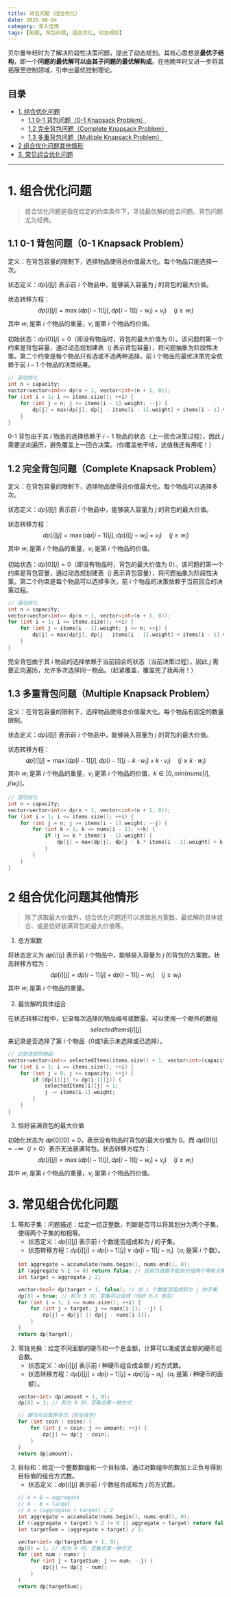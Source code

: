```yaml
---
title: 背包问题（组合优化）
date: 2025-08-04
category: 渐入佳境
tags: [刷题, 背包问题, 组合优化, 动态规划]
---
```


贝尔曼年轻时为了解决阶段性决策问题，提出了动态规划。其核心思想是**最优子结构**，即一个**问题的最优解可以由其子问题的最优解构成**。在他晚年时又进一步将其拓展至控制领域，引申出最优控制理论。



## 目录

- [1. 组合优化问题](#1-组合优化问题)
  - [1.1 0-1 背包问题（0-1 Knapsack Problem）](#11-0-1-背包问题0-1-knapsack-problem)
  - [1.2 完全背包问题（Complete Knapsack Problem）](#12-完全背包问题complete-knapsack-problem)
  - [1.3 多重背包问题（Multiple Knapsack Problem）](#13-多重背包问题multiple-knapsack-problem)
- [2 组合优化问题其他情形](#2-组合优化问题其他情形)
- [3. 常见组合优化问题](#3-常见组合优化问题)

---

# 1. 组合优化问题

> 组合优化问题是指在给定的约束条件下，寻找最优解的组合问题。背包问题尤为经典。


## 1.1 0-1 背包问题（0-1 Knapsack Problem）

定义：在背包容量的限制下，选择物品使得总价值最大化。每个物品只能选择一次。

状态定义：$dp[i][j]$ 表示前 $i$ 个物品中，能够装入容量为 $j$ 的背包的最大价值。

状态转移方程：
$$
dp[i][j] = \max(dp[i-1][j], dp[i-1][j-w_i] + v_i) \quad (j \geq w_i)
$$
其中 $w_i$ 是第 $i$ 个物品的重量，$v_i$ 是第 $i$ 个物品的价值。

初始状态：$dp[0][j] = 0$（即没有物品时，背包的最大价值为 0）。该问题的第一个约束是背包容量，通过动态规划建表（$j$ 表示背包容量），将问题抽象为阶段性决策。第二个约束是每个物品只有选或不选两种选择，前 $i$ 个物品的最优决策完全依赖于前 $i-1$ 个物品的决策结果。

```cpp
// 滚动优化
int n = capacity;
vector<vector<int>> dp(n + 1, vector<int>(n + 1, 0));
for (int i = 1; i <= items.size(); ++i) {
    for (int j = n; j >= items[i - 1].weight; --j) {
        dp[j] = max(dp[j], dp[j - items[i - 1].weight] + items[i - 1].value);
    }
}
```
0-1 背包由于其 $i$ 物品的选择依赖于 $i-1$ 物品的状态（上一回合决策过程），因此 $j$ 需要逆向遍历，避免覆盖上一回合决策。（你覆盖他干啥，这值我还有用呢！）

## 1.2 完全背包问题（Complete Knapsack Problem）

定义：在背包容量的限制下，选择物品使得总价值最大化。每个物品可以选择多次。

状态定义：$dp[i][j]$ 表示前 $i$ 个物品中，能够装入容量为 $j$ 的背包的最大价值。

状态转移方程：
$$
dp[i][j] = \max(dp[i-1][j], dp[i][j-w_i] + v_i) \quad (j \geq w_i)
$$
其中 $w_i$ 是第 $i$ 个物品的重量，$v_i$ 是第 $i$ 个物品的价值。

初始状态：$dp[0][j] = 0$（即没有物品时，背包的最大价值为 0）。该问题的第一个约束是背包容量，通过动态规划建表（$j$ 表示背包容量），将问题抽象为阶段性决策。第二个约束是每个物品可以选择多次，前 $i$ 个物品的决策依赖于当前回合的决策过程。

```cpp
// 滚动优化
int n = capacity;
vector<vector<int>> dp(n + 1, vector<int>(n + 1, 0));
for (int i = 1; i <= items.size(); ++i) {
    for (int j = items[i - 1].weight; j <= n; ++j) {
        dp[j] = max(dp[j], dp[j - items[i - 1].weight] + items[i - 1].value);
    }
}
```
完全背包由于其 $i$ 物品的选择依赖于当前回合的状态（当前决策过程），因此 $j$ 需要正向遍历，允许多次选择同一物品。（赶紧覆盖，覆盖完了我再用！）

## 1.3 多重背包问题（Multiple Knapsack Problem）

定义：在背包容量的限制下，选择物品使得总价值最大化。每个物品有固定的数量限制。

状态定义：$dp[i][j]$ 表示前 $i$ 个物品中，能够装入容量为 $j$ 的背包的最大价值。

状态转移方程：
$$
dp[i][j] = \max(dp[i-1][j], dp[i-1][j-k \cdot w_i] + k \cdot v_i) \quad (j \geq k \cdot w_i)
$$
其中 $w_i$ 是第 $i$ 个物品的重量，$v_i$ 是第 $i$ 个物品的价值，$k \in [0, min(nums[i], j / w_i)]$。

```cpp
// 滚动优化
int n = capacity;
vector<vector<int>> dp(n + 1, vector<int>(n + 1, 0));
for (int i = 1; i <= items.size(); ++i) {
    for (int j = n; j >= items[i - 1].weight; --j) {
        for (int k = 1; k <= nums[i - 1]; ++k) {
            if (j >= k * items[i - 1].weight) {
                dp[j] = max(dp[j], dp[j - k * items[i - 1].weight] + k * items[i - 1].value);
            }
        }
    }
}
```

# 2 组合优化问题其他情形

> 除了求取最大价值外，组合优化问题还可以求取总方案数、最优解的具体组合、或是恰好装满背包的最大价值等。

1. 总方案数

将状态定义为 $dp[i][j]$ 表示前 $i$ 个物品中，能够装入容量为 $j$ 的背包的方案数。状态转移方程为：
$$
dp[i][j] = dp[i-1][j] + dp[i-1][j-w_i] \quad (j \geq w_i)
$$
其中 $w_i$ 是第 $i$ 个物品的重量。

2. 最优解的具体组合

在状态转移过程中，记录每次选择的物品编号或数量。可以使用一个额外的数组 $$selectedItems[i][j]$$ 来记录是否选择了第 $i$ 个物品（0或1表示未选择或已选择）。

```cpp
// 记录选择的物品
vector<vector<int>> selectedItems(items.size() + 1, vector<int>(capacity + 1, 0));
for (int i = 1; i <= items.size(); ++i) {
    for (int j = 0; j <= capacity; ++j) {
        if (dp[i][j] != dp[i-1][j]) {
            selectedItems[i][j] = 1;
            j -= items[i-1].weight;
        }
    }
}
```

3. 恰好装满背包的最大价值

初始化状态为 $dp[0][0] = 0$，表示没有物品时背包的最大价值为 0。而 $dp[0][j] = -\infty$（$j > 0$）表示无法装满背包。状态转移方程为：
$$
dp[i][j] = \max(dp[i-1][j], dp[i-1][j-w_i] + v_i) \quad (j \geq w_i)
$$
其中 $w_i$ 是第 $i$ 个物品的重量，$v_i$ 是第 $i$ 个物品的价值。

# 3. 常见组合优化问题

1. 等和子集：问题描述：给定一组正整数，判断是否可以将其划分为两个子集，使得两个子集的和相等。
   - 状态定义：$dp[i][j]$ 表示前 $i$ 个数能否组成和为 $j$ 的子集。
   - 状态转移方程：$dp[i][j] = dp[i-1][j] \lor dp[i-1][j-a_i]$（$a_i$ 是第 $i$ 个数）。
    ```cpp
    int aggregate = accumulate(nums.begin(), nums.end(), 0);
    if (aggregate % 2 != 0) return false; // 总和为奇数不能拆分成两个等和子集
    int target = aggregate / 2;

    vector<bool> dp(target + 1, false); // 前 i 个数能否组成和为 j 的子集
    dp[0] = true; // 和为 0 时，空集可以组成（恰好 0-1 背包）
    for (int i = 1; i <= nums.size(); ++i) {
        for (int j = target; j >= nums[i-1]; --j) {
            dp[j] = dp[j] || dp[j - nums[i-1]];
        }
    }
    return dp[target];
    ```
2. 零钱兑换：给定不同面额的硬币和一个总金额，计算可以凑成该金额的硬币组合数。
   - 状态定义：$dp[i][j]$ 表示前 $i$ 种硬币组合成金额 $j$ 的方式数。
   - 状态转移方程：$dp[i][j] = dp[i-1][j] + dp[i][j-a_i]$（$a_i$ 是第 $i$ 种硬币的面额）。
    ```cpp
    vector<int> dp(amount + 1, 0);
    dp[0] = 1; // 和为 0 时，空集也算一种方式

    // 硬币可以取用多次（完全背包）
    for (int coin : coins) {
        for (int j = coin; j <= amount; ++j) {
            dp[j] += dp[j - coin];
        }
    }
    return dp[amount];
    ```
3. 目标和：给定一个整数数组和一个目标值，通过对数组中的数加上正负号得到目标值的组合方式数。
   - 状态定义：$dp[i][j]$ 表示前 $i$ 个数组合成和为 $j$ 的方式数。
    ```cpp
    // A + B = aggregate
    // A - B = target
    // A = (aggregate + target) / 2
    int aggregate = accumulate(nums.begin(), nums.end(), 0);
    if ((aggregate + target) % 2 != 0 || aggregate < target) return false; // 不满足条件
    int targetSum = (aggregate + target) / 2;

    vector<int> dp(targetSum + 1, 0);
    dp[0] = 1; // 和为 0 时，空集也算一种方式
    for (int num : nums) {
        for (int j = targetSum; j >= num; --j) {
            dp[j] += dp[j - num];
        }
    }
    return dp[targetSum];
    ```
